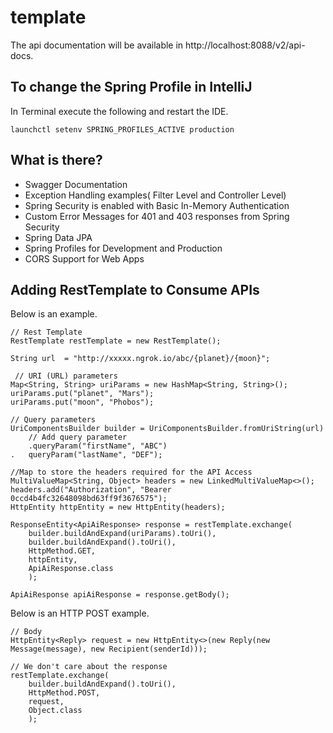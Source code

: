 # template

The api documentation will be available in http://localhost:8088/v2/api-docs.
    
## To change the Spring Profile in IntelliJ 
In Terminal execute the following and restart the IDE.
```
launchctl setenv SPRING_PROFILES_ACTIVE production
```

## What is there?
* Swagger Documentation
* Exception Handling examples( Filter Level and Controller Level)
* Spring Security is enabled with Basic In-Memory Authentication
* Custom Error Messages for 401 and 403 responses from Spring Security
* Spring Data JPA
* Spring Profiles for Development and Production
* CORS Support for Web Apps

## Adding RestTemplate to Consume APIs
Below is an example.

```
// Rest Template
RestTemplate restTemplate = new RestTemplate();

String url  = "http://xxxxx.ngrok.io/abc/{planet}/{moon}";

 // URI (URL) parameters
Map<String, String> uriParams = new HashMap<String, String>();
uriParams.put("planet", "Mars");
uriParams.put("moon", "Phobos");

// Query parameters
UriComponentsBuilder builder = UriComponentsBuilder.fromUriString(url)
    // Add query parameter
    .queryParam("firstName", "ABC")
.   queryParam("lastName", "DEF");

//Map to store the headers required for the API Access
MultiValueMap<String, Object> headers = new LinkedMultiValueMap<>();
headers.add("Authorization", "Bearer 0ccd4b4fc32648098bd63ff9f3676575");
HttpEntity httpEntity = new HttpEntity(headers);

ResponseEntity<ApiAiResponse> response = restTemplate.exchange(
    builder.buildAndExpand(uriParams).toUri(),
    builder.buildAndExpand().toUri(),
    HttpMethod.GET,
    httpEntity,
    ApiAiResponse.class
    );

ApiAiResponse apiAiResponse = response.getBody();
```

Below is an HTTP POST example.

```
// Body
HttpEntity<Reply> request = new HttpEntity<>(new Reply(new Message(message), new Recipient(senderId)));

// We don't care about the response
restTemplate.exchange(
    builder.buildAndExpand().toUri(),
    HttpMethod.POST,
    request,
    Object.class
    );
```    